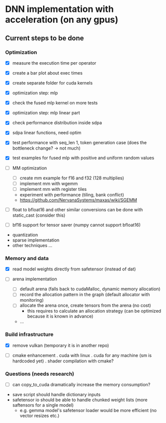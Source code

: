 # DNN implementation with acceleration (on any gpus)

## Current steps to be done



### Optimization

- [x] measure the execution time per operator
- [x] create a bar plot about exec times
- [x] create separate folder for cuda kernels

- [x] optimization step: mlp
- [x] check the fused mlp kernel on more tests
- [x] optimization step: mlp linear part

- [x] check performance distribution inside sdpa
- [x] sdpa linear functions, need optim
- [x] test performance with seq_len 1, token generation case (does the bottleneck change? -> not much)
- [x] test examples for fused mlp with positive and uniform random values

- [ ] MM optimization
    - [ ] create mm example for f16 and f32 (128 multiplies)
	- [ ] implement mm with wgemm
	- [ ] implement mm with register tiles
	- experiment with performance (tiling, bank conflict)
	- https://github.com/NervanaSystems/maxas/wiki/SGEMM

- [ ] float to bfloat16 and other similar conversions can be done with static_cast (consider this)
- [ ] bf16 support for tensor saver (numpy cannot support bfloat16)


- quantization
- sparse implementation
- other techniques ...


### Memory and data

- [x] read model weights directly from safetensor (instead of dat)

- [ ] arena implementation
    - [ ] default arena (falls back to cudaMalloc, dynamic memory allocation)
	- [ ] record the allocation pattern in the graph (default allocator with monitoring)
	- [ ] allocate the arena once, create tensors from the arena (no cost)
	    - this requires to calculate an allocation strategy (can be optimized because it is known in advance)
	- ...


### Build infrastructure

- [x] remove vulkan (temporary it is in another repo)
- [ ] cmake enhancement
    . cuda with linux
	. cuda for any machine (sm is hardcoded yet)
	. shader compilation with cmake?


### Questions (needs research)

- [ ] can copy_to_cuda dramatically increase the memory consumption?


- save script should handle dictionary inputs
- safetensor io should be able to handle chunked weight lists (more saftensors for a single model) 
    - e.g. gemma model's safetensor loader would be more efficient (no vector resizes etc.)
